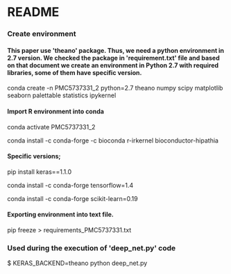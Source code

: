 # README

### Create environment

#### This paper use 'theano' package. Thus, we need a python environment in 2.7 version. We checked the package in 'requirement.txt' file and based on that document we create an environment in Python 2.7 with required libraries, some of them have specific version.

conda create -n PMC5737331_2 python=2.7 theano numpy scipy matplotlib seaborn palettable statistics ipykernel

#### Import R environment into conda

conda activate PMC5737331_2

conda install -c conda-forge -c bioconda r-irkernel bioconductor-hipathia

#### Specific versions;
pip install keras==1.1.0

conda install -c conda-forge tensorflow=1.4

conda install -c conda-forge scikit-learn=0.19

#### Exporting environment into text file.
pip freeze > requirements_PMC5737331.txt


### Used during the execution of 'deep_net.py' code
$ KERAS_BACKEND=theano python deep_net.py




